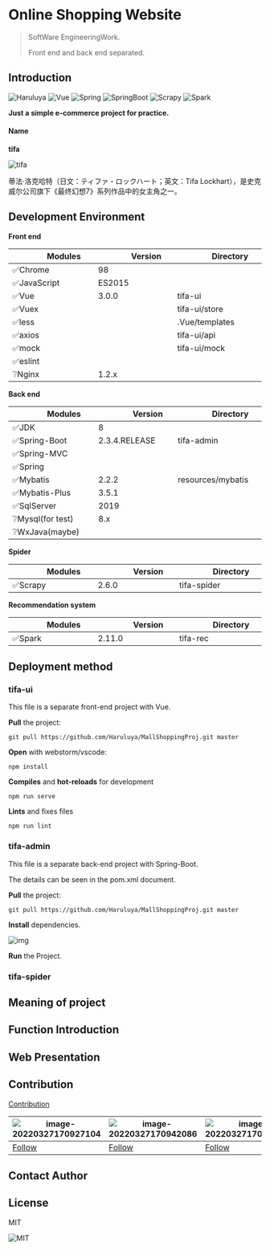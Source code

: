 # Online Shopping Website

>SoftWare EngineeringWork.
>
>Front end and back end separated.

## Introduction 

![Haruluya](https://img.shields.io/badge/X-Haruluya-brightgreen)	![Vue](https://img.shields.io/badge/Vue-3.0.0-blue)		![Spring](https://img.shields.io/badge/Spring-5-blue)	![SpringBoot](https://img.shields.io/badge/Spring--Boot-2-blue)		![Scrapy](https://img.shields.io/badge/Scrapy-2-blue)	![Spark](https://img.shields.io/badge/Spark-2.11-blue)



**Just a simple e-commerce project for practice.**

#### Name

**tifa**

![tifa](https://img1.ali213.net/glpic/2021/12/27/584_2021122715107237.jpg)

蒂法·洛克哈特（日文：ティファ・ロックハート；英文：Tifa Lockhart），是史克威尔公司旗下《最终幻想7》系列作品中的女主角之一。

## Development Environment

**Front end**

| <img width=50/>Modules <img width=50/> | <img width=50/>Version  <img width=50/>| <img width=50/>Directory<img width=50/>|
| -------| ------- | --------|
| ✅Chrome | 98 |  |
| ✅JavaScript | ES2015 |  |
| ✅Vue    | 3.0.0   | tifa-ui       |
| ✅Vuex   |         | tifa-ui/store |
| ✅less   |         | .Vue/templates   |
| ✅axios  |         | tifa-ui/api   |
| ✅mock   |         | tifa-ui/mock  |
| ✅eslint |         |                         |
| ❔Nginx  | 1.2.x   |                         |

**Back end**

| <img width=50/>Modules <img width=50/>   |<img width=50/> Version<img width=50/> | <img width=50/>Directory<img width=50/>|
| ---------------- | ------------- | ----------------- |
| ✅JDK             | 8             |                   |
| ✅Spring-Boot     | 2.3.4.RELEASE | tifa-admin    |
| ✅Spring-MVC      |               |                   |
| ✅Spring          |               |                   |
| ✅Mybatis         | 2.2.2         | resources/mybatis |
| ✅Mybatis-Plus    | 3.5.1         |                   |
| ✅SqlServer       | 2019          |                   |
| ❔Mysql(for test) | 8.x           |                   |
| ❔WxJava(maybe)   |               |                   |

**Spider**



| <img width=50/>Modules <img width=50/> | <img width=50/> Version<img width=50/> | <img width=50/>Directory<img width=50/> |
| -------------------------------------- | -------------------------------------- | --------------------------------------- |
| ✅Scrapy                                | 2.6.0                                  | tifa-spider                             |


**Recommendation system**


| <img width=50/>Modules <img width=50/> | <img width=50/> Version<img width=50/> | <img width=50/>Directory<img width=50/> |
| -------------------------------------- | -------------------------------------- | --------------------------------------- |
| ✅Spark                                | 2.11.0                                  | tifa-rec                            |


## Deployment method

### **tifa-ui**

This file is a separate front-end project with Vue.	

**Pull** the project:

```shell
git pull https://github.com/Haruluya/MallShoppingProj.git master
```



**Open** with webstorm/vscode:

```shell
npm install
```



**Compiles** and **hot-reloads** for development

```shell
npm run serve
```



**Lints** and fixes files

```shell
npm run lint
```



### tifa-admin

This file is a separate back-end project with Spring-Boot.

The details can be seen in the pom.xml document.

**Pull** the project:

```shell
git pull https://github.com/Haruluya/MallShoppingProj.git master
```
**Install** dependencies.

![img](https://i.postimg.cc/K8xmkhL9/img.png)

**Run** the Project.

### tifa-spider

## Meaning of project

## Function Introduction

## Web Presentation

## Contribution

<a href="https://github.com/Haruluya/MallShoppingProj/graphs/contributors">Contribution</a>

| ![image-20220327170927104](https://i.postimg.cc/MGB5hN3S/image-20220327170927104.png) | ![image-20220327170942086](https://i.postimg.cc/5tJQ2rN1/image-20220327170942086.png) | ![image-20220327170854078](https://i.postimg.cc/YqS3phD8/image-20220327170854078.png) |
| ------------------------------------------------------------ | ------------------------------------------------------------ | ------------------------------------------------------------ |
| <a href="https://github.com/Haruluya">Follow</a>             | <a href="https://github.com/wssyqzd">Follow</a>              | <a href="https://github.com/Gonlando8980">Follow</a>         |




## Contact Author 

## License
MIT

![MIT](https://img.shields.io/badge/License-MIT-red)



